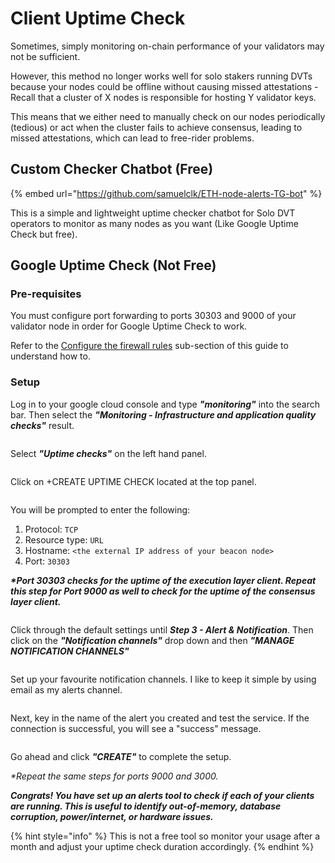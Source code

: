 # Client Uptime Check

Sometimes, simply monitoring on-chain performance of your validators may not be sufficient.&#x20;

However, this method no longer works well for solo stakers running DVTs because your nodes could be offline without causing missed attestations - Recall that a cluster of X nodes is responsible for hosting Y validator keys.

This means that we either need to manually check on our nodes periodically (tedious) or act when the cluster fails to achieve consensus, leading to missed attestations, which can lead to free-rider problems.

## Custom Checker Chatbot (Free)

{% embed url="https://github.com/samuelclk/ETH-node-alerts-TG-bot" %}

This is a simple and lightweight uptime checker chatbot for Solo DVT operators to monitor as many nodes as you want (Like Google Uptime Check but free).

## Google Uptime Check (Not Free)

### Pre-requisites

You must configure port forwarding to ports 30303 and 9000 of your validator node in order for Google Uptime Check to work.

Refer to the [Configure the firewall rules](../../linux-os-networking-and-security/device-level-security-setup#configure-the-firewall-rules) sub-section of this guide to understand how to.

### Setup

Log in to your google cloud console and type _**"monitoring"**_ into the search bar. Then select the _**"Monitoring - Infrastructure and application quality checks"**_ result.&#x20;

<figure><img src="../../.gitbook/assets/Screenshot 2023-08-16 at 2.10.49 PM.png" alt=""><figcaption></figcaption></figure>

Select _**"Uptime checks"**_ on the left hand panel.

<figure><img src="../../.gitbook/assets/Screenshot 2023-08-16 at 2.14.38 PM.png" alt=""><figcaption></figcaption></figure>

Click on +CREATE UPTIME CHECK located at the top panel.

<figure><img src="../../.gitbook/assets/Screenshot 2023-08-16 at 2.18.10 PM.png" alt=""><figcaption></figcaption></figure>

You will be prompted to enter the following:

1. Protocol: `TCP`
2. Resource type: `URL`
3. Hostname: `<the external IP address of your beacon node>`
4. Port: `30303`&#x20;

_**\*Port 30303 checks for the uptime of the execution layer client. Repeat this step for Port 9000 as well to check for the uptime of the consensus layer client.**_

<figure><img src="../../.gitbook/assets/Screenshot 2023-08-16 at 2.20.34 PM.png" alt=""><figcaption></figcaption></figure>

Click through the default settings until _**Step 3 - Alert & Notification**_. Then click on the _**"Notification channels"**_ drop down and then _**"MANAGE NOTIFICATION CHANNELS"**_

<figure><img src="../../.gitbook/assets/Screenshot 2023-08-16 at 2.26.59 PM (1).png" alt=""><figcaption></figcaption></figure>

Set up your favourite notification channels. I like to keep it simple by using email as my alerts channel.&#x20;

<figure><img src="../../.gitbook/assets/Screenshot 2023-08-16 at 2.33.06 PM.png" alt=""><figcaption></figcaption></figure>

Next, key in the name of the alert you created and test the service. If the connection is successful, you will see a "success" message.

<figure><img src="../../.gitbook/assets/Screenshot 2023-08-16 at 2.38.13 PM.png" alt=""><figcaption></figcaption></figure>

Go ahead and click _**"CREATE"**_  to complete the setup.

_\*Repeat the same steps for ports 9000 and 3000._

_**Congrats! You have set up an alerts tool to check if each of your clients are running. This is useful to identify out-of-memory, database corruption, power/internet, or hardware issues.**_

{% hint style="info" %}
This is not a free tool so monitor your usage after a month and adjust your uptime check duration accordingly.
{% endhint %}

